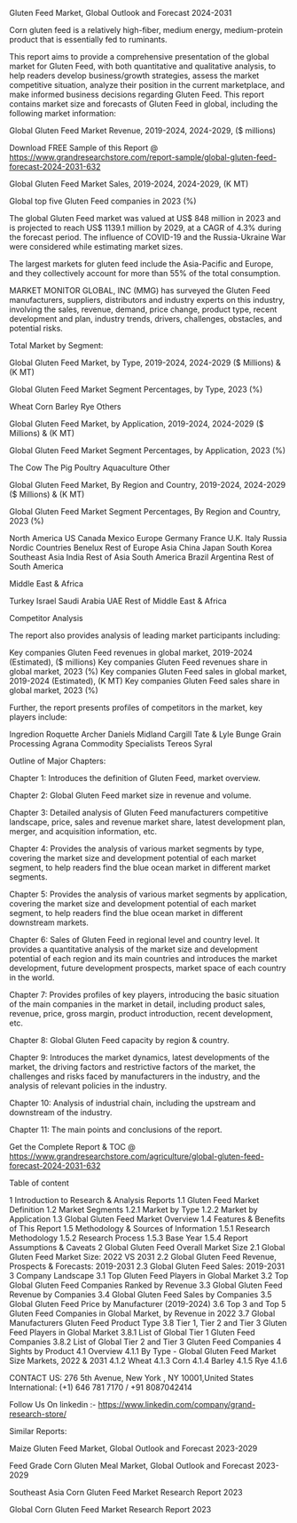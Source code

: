 Gluten Feed Market, Global Outlook and Forecast 2024-2031

Corn gluten feed is a relatively high-fiber, medium energy, medium-protein product that is essentially fed to ruminants.

This report aims to provide a comprehensive presentation of the global market for Gluten Feed, with both quantitative and qualitative analysis, to help readers develop business/growth strategies, assess the market competitive situation, analyze their position in the current marketplace, and make informed business decisions regarding Gluten Feed. This report contains market size and forecasts of Gluten Feed in global, including the following market information:

Global Gluten Feed Market Revenue, 2019-2024, 2024-2029, ($ millions)

Download FREE Sample of this Report @ https://www.grandresearchstore.com/report-sample/global-gluten-feed-forecast-2024-2031-632


Global Gluten Feed Market Sales, 2019-2024, 2024-2029, (K MT)

Global top five Gluten Feed companies in 2023 (%)

The global Gluten Feed market was valued at US$ 848 million in 2023 and is projected to reach US$ 1139.1 million by 2029, at a CAGR of 4.3% during the forecast period. The influence of COVID-19 and the Russia-Ukraine War were considered while estimating market sizes.

The largest markets for gluten feed include the Asia-Pacific and Europe, and they collectively account for more than 55% of the total consumption.

MARKET MONITOR GLOBAL, INC (MMG) has surveyed the Gluten Feed manufacturers, suppliers, distributors and industry experts on this industry, involving the sales, revenue, demand, price change, product type, recent development and plan, industry trends, drivers, challenges, obstacles, and potential risks.

Total Market by Segment:

Global Gluten Feed Market, by Type, 2019-2024, 2024-2029 ($ Millions) & (K MT)

Global Gluten Feed Market Segment Percentages, by Type, 2023 (%)



Wheat
Corn
Barley
Rye
Others


Global Gluten Feed Market, by Application, 2019-2024, 2024-2029 ($ Millions) & (K MT)

Global Gluten Feed Market Segment Percentages, by Application, 2023 (%)



The Cow
The Pig
Poultry
Aquaculture
Other


Global Gluten Feed Market, By Region and Country, 2019-2024, 2024-2029 ($ Millions) & (K MT)

Global Gluten Feed Market Segment Percentages, By Region and Country, 2023 (%)



North America
US
Canada
Mexico
Europe
Germany
France
U.K.
Italy
Russia
Nordic Countries
Benelux
Rest of Europe
Asia
China
Japan
South Korea
Southeast Asia
India
Rest of Asia
South America
Brazil
Argentina
Rest of South America


Middle East & Africa



Turkey
Israel
Saudi Arabia
UAE
Rest of Middle East & Africa


Competitor Analysis

The report also provides analysis of leading market participants including:



Key companies Gluten Feed revenues in global market, 2019-2024 (Estimated), ($ millions)
Key companies Gluten Feed revenues share in global market, 2023 (%)
Key companies Gluten Feed sales in global market, 2019-2024 (Estimated), (K MT)
Key companies Gluten Feed sales share in global market, 2023 (%)


Further, the report presents profiles of competitors in the market, key players include:



Ingredion
Roquette
Archer Daniels Midland
Cargill
Tate & Lyle
Bunge
Grain Processing
Agrana
Commodity Specialists
Tereos Syral


Outline of Major Chapters:

Chapter 1: Introduces the definition of Gluten Feed, market overview.

Chapter 2: Global Gluten Feed market size in revenue and volume.

Chapter 3: Detailed analysis of Gluten Feed manufacturers competitive landscape, price, sales and revenue market share, latest development plan, merger, and acquisition information, etc.

Chapter 4: Provides the analysis of various market segments by type, covering the market size and development potential of each market segment, to help readers find the blue ocean market in different market segments.

Chapter 5: Provides the analysis of various market segments by application, covering the market size and development potential of each market segment, to help readers find the blue ocean market in different downstream markets.

Chapter 6: Sales of Gluten Feed in regional level and country level. It provides a quantitative analysis of the market size and development potential of each region and its main countries and introduces the market development, future development prospects, market space of each country in the world.

Chapter 7: Provides profiles of key players, introducing the basic situation of the main companies in the market in detail, including product sales, revenue, price, gross margin, product introduction, recent development, etc.

Chapter 8: Global Gluten Feed capacity by region & country.

Chapter 9: Introduces the market dynamics, latest developments of the market, the driving factors and restrictive factors of the market, the challenges and risks faced by manufacturers in the industry, and the analysis of relevant policies in the industry.

Chapter 10: Analysis of industrial chain, including the upstream and downstream of the industry.

Chapter 11: The main points and conclusions of the report.

Get the Complete Report & TOC @ https://www.grandresearchstore.com/agriculture/global-gluten-feed-forecast-2024-2031-632

Table of content

1 Introduction to Research & Analysis Reports
1.1 Gluten Feed Market Definition
1.2 Market Segments
1.2.1 Market by Type
1.2.2 Market by Application
1.3 Global Gluten Feed Market Overview
1.4 Features & Benefits of This Report
1.5 Methodology & Sources of Information
1.5.1 Research Methodology
1.5.2 Research Process
1.5.3 Base Year
1.5.4 Report Assumptions & Caveats
2 Global Gluten Feed Overall Market Size
2.1 Global Gluten Feed Market Size: 2022 VS 2031
2.2 Global Gluten Feed Revenue, Prospects & Forecasts: 2019-2031
2.3 Global Gluten Feed Sales: 2019-2031
3 Company Landscape
3.1 Top Gluten Feed Players in Global Market
3.2 Top Global Gluten Feed Companies Ranked by Revenue
3.3 Global Gluten Feed Revenue by Companies
3.4 Global Gluten Feed Sales by Companies
3.5 Global Gluten Feed Price by Manufacturer (2019-2024)
3.6 Top 3 and Top 5 Gluten Feed Companies in Global Market, by Revenue in 2022
3.7 Global Manufacturers Gluten Feed Product Type
3.8 Tier 1, Tier 2 and Tier 3 Gluten Feed Players in Global Market
3.8.1 List of Global Tier 1 Gluten Feed Companies
3.8.2 List of Global Tier 2 and Tier 3 Gluten Feed Companies
4 Sights by Product
4.1 Overview
4.1.1 By Type - Global Gluten Feed Market Size Markets, 2022 & 2031
4.1.2 Wheat
4.1.3 Corn
4.1.4 Barley
4.1.5 Rye
4.1.6

CONTACT US:
276 5th Avenue, New York , NY 10001,United States
International: (+1) 646 781 7170 / +91 8087042414

Follow Us On linkedin :- https://www.linkedin.com/company/grand-research-store/


Similar Reports:

Maize Gluten Feed Market, Global Outlook and Forecast 2023-2029

Feed Grade Corn Gluten Meal Market, Global Outlook and Forecast 2023-2029

Southeast Asia Corn Gluten Feed Market Research Report 2023

Global Corn Gluten Feed Market Research Report 2023
